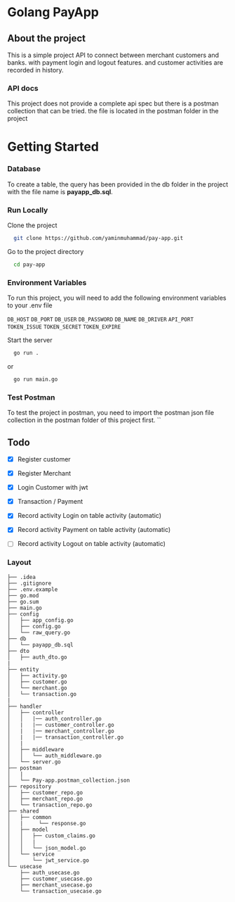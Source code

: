 
# Golang PayApp

## About the project

This is a simple project API to connect between merchant customers and banks. with payment login and logout features. and customer activities are recorded in history.

### API docs

This project does not provide a complete api spec but there is a postman collection that can be tried. the file is located in the postman folder in the project
<!-- Getting Started -->
# Getting Started

<!-- Run Locally -->
### Database
To create a table, the query has been provided in the db folder in the project with the file name is <b>payapp_db.sql</b>.
<!-- Run Locally -->
### Run Locally

Clone the project

```bash
  git clone https://github.com/yaminmuhammad/pay-app.git
```

Go to the project directory

```bash
  cd pay-app
```
<!-- Env Variables -->
### Environment Variables

To run this project, you will need to add the following environment variables to your .env file

`DB_HOST`
`DB_PORT`
`DB_USER`
`DB_PASSWORD`
`DB_NAME`
`DB_DRIVER`
`API_PORT`
`TOKEN_ISSUE`
`TOKEN_SECRET`
`TOKEN_EXPIRE`


Start the server

```bash
  go run . 
```
or
```bash
  go run main.go 
```


<!-- Deployment -->
### Test Postman

To test the project in postman, you need to import the postman json file collection in the postman folder of this project first.
``

## Todo

* [x] Register customer
* [x] Register Merchant
* [x] Login Customer with jwt
* [x] Transaction / Payment
* [x] Record activity Login on table activity (automatic)
* [x] Record activity Payment on table activity (automatic)
* [ ] Record activity Logout on table activity (automatic)


### Layout

```tree
├── .idea
├── .gitignore
├── .env.example
├── go.mod
├── go.sum
├── main.go
├── config
│   ├── app_config.go
│   ├── config.go
│   └── raw_query.go
├── db
│   └── payapp_db.sql
├── dto
│   ├── auth_dto.go
|
├── entity
│   ├── activity.go
│   ├── customer.go
│   └── merchant.go
│   └── transaction.go
|
├── handler
│   ├── controller
│   │   |── auth_controller.go
│   |   |── customer_controller.go
│   |   |── merchant_controller.go
│   |   |── transaction_controller.go
│   |   
│   ├── middleware
│   │   └── auth_middleware.go
│   └── server.go
├── postman
│   |
│   └── Pay-app.postman_collection.json
├── repository
│   ├── customer_repo.go
│   ├── merchant_repo.go
│   └── transaction_repo.go
├── shared
│   ├── common
│   |     └── response.go
│   ├── model
│   │   ├── custom_claims.go
│   │   |
│   │   └── json_model.go
│   └── service
│       └── jwt_service.go
└── usecase
    ├── auth_usecase.go
    ├── customer_usecase.go
    ├── merchant_usecase.go
    └── transaction_usecase.go
```